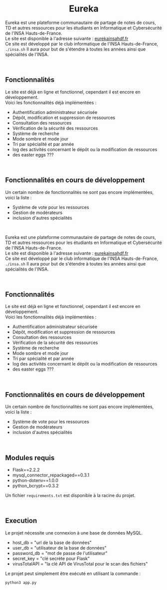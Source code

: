 <center>

# Eureka

</center>

Eureka est une plateforme communautaire de partage de notes de cours, TD et autres ressources pour les étudiants en Informatique et Cybersécurité de l'INSA Hauts-de-France.  
Le site est disponible à l'adresse suivante : [eurekainsahdf.fr](https://eurekainsahdf.fr)  
Ce site est développé par le club informatique de l'INSA Hauts-de-France, `./insa.sh`
Il aura pour but de s'étendre à toutes les années ainsi que spécialités de l'INSA.

<br>

## Fonctionnalités

Le site est déjà en ligne et fonctionnel, cependant il est encore en développement.  
Voici les fonctionnalités déjà implémentées :
- Authentification administrateur sécurisée
- Dépôt, modification et suppression de ressources
- Consultation des ressources
- Vérification de la sécurité des ressources
- Système de recherche
- Mode sombre et mode jour
- Tri par spécialité et par année
- log des activités concernant le dépôt ou la modification de ressources
- des easter eggs ???

<br>

## Fonctionnalités en cours de développement

Un certain nombre de fonctionnalités ne sont pas encore implémentées, voici la liste :
- Système de vote pour les ressources
- Gestion de modérateurs
- inclusion d'autres spécialités

<br>

Eureka est une plateforme communautaire de partage de notes de cours, TD et autres ressources pour les étudiants en Informatique et Cybersécurité de l'INSA Hauts-de-France.  
Le site est disponible à l'adresse suivante : [eurekainsahdf.fr](https://eurekainsahdf.fr)  
Ce site est développé par le club informatique de l'INSA Hauts-de-France, `./insa.sh`
Il aura pour but de s'étendre à toutes les années ainsi que spécialités de l'INSA.

<br>

## Fonctionnalités

Le site est déjà en ligne et fonctionnel, cependant il est encore en développement.  
Voici les fonctionnalités déjà implémentées :
- Authentification administrateur sécurisée
- Dépôt, modification et suppression de ressources
- Consultation des ressources
- Vérification de la sécurité des ressources
- Système de recherche
- Mode sombre et mode jour
- Tri par spécialité et par année
- log des activités concernant le dépôt ou la modification de ressources
- des easter eggs ???

<br>

## Fonctionnalités en cours de développement

Un certain nombre de fonctionnalités ne sont pas encore implémentées, voici la liste :
- Système de vote pour les ressources
- Gestion de modérateurs
- inclusion d'autres spécialités

<br>

## Modules requis

- Flask==2.2.2
- mysql_connector_repackaged==0.3.1
- python-dotenv==1.0.0
- python_bcrypt==0.3.2

Un fichier `requirements.txt` est disponible à la racine du projet.

<br>

## Execution

Le projet nécessite une connexion à une base de données MySQL.

- host_db = "url de la base de données"
- user_db = "utilisateur de la base de données"
- password_db = "mot de passe de l'utilisateur"
- secret_key = "clé secrète pour Flask"
- virusTotalAPI = "la clé API de VirusTotal pour le scan des fichiers"

Le projet peut simplement être exécuté en utilisant la commande : 

`python3 app.py`
